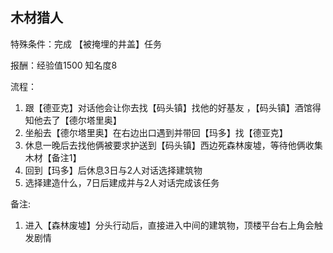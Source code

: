 ## 木材猎人
特殊条件：完成 【被掩埋的井盖】任务

报酬：经验值1500 知名度8

流程：

1. 跟【德亚克】对话他会让你去找【码头镇】找他的好基友 ，【码头镇】酒馆得知他去了【德尔塔里奥】
2. 坐船去【德尔塔里奥】在右边出口遇到并带回【玛多】找【德亚克】
4. 休息一晚后去找他俩被要求护送到【码头镇】西边死森林废墟，等待他俩收集木材【备注1】
5. 回到【玛多】后休息3日与2人对话选择建筑物
6. 选择建造什么，7日后建成并与2人对话完成该任务


备注:

1. 进入【森林废墟】分头行动后，直接进入中间的建筑物，顶楼平台右上角会触发剧情
